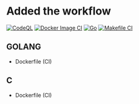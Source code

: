 # Added the workflow

[![CodeQL](https://github.com/dipankardas011/Learn-Github-Actions/actions/workflows/codeql.yml/badge.svg)](https://github.com/dipankardas011/Learn-Github-Actions/actions/workflows/codeql.yml)
[![Docker Image CI](https://github.com/dipankardas011/Learn-Github-Actions/actions/workflows/docker-image.yml/badge.svg)](https://github.com/dipankardas011/Learn-Github-Actions/actions/workflows/docker-image.yml)
[![Go](https://github.com/dipankardas011/Learn-Github-Actions/actions/workflows/go.yml/badge.svg)](https://github.com/dipankardas011/Learn-Github-Actions/actions/workflows/go.yml)
[![Makefile CI](https://github.com/dipankardas011/Learn-Github-Actions/actions/workflows/makefile.yml/badge.svg)](https://github.com/dipankardas011/Learn-Github-Actions/actions/workflows/makefile.yml)

## GOLANG
* Dockerfile (CI)

## C
* Dockerfile (CI)